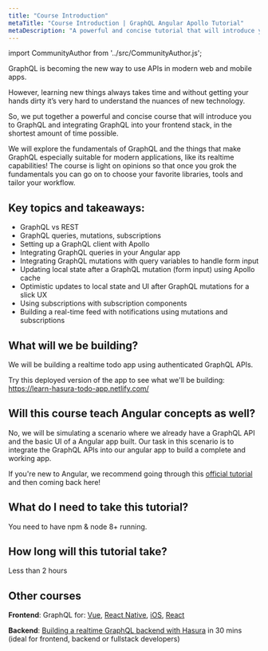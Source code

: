 ```yaml
---
title: "Course Introduction"
metaTitle: "Course Introduction | GraphQL Angular Apollo Tutorial"
metaDescription: "A powerful and concise tutorial that will introduce you to GraphQL and integrating GraphQL into your Angular app with Apollo, in the shortest amount of time possible."
---
```


import CommunityAuthor from '../src/CommunityAuthor.js';

GraphQL is becoming the new way to use APIs in modern web and mobile apps.

However, learning new things always takes time and without getting your hands dirty it’s very hard to understand the nuances of new technology.

So, we put together a powerful and concise course that will introduce you to GraphQL and integrating GraphQL into your frontend stack, in the shortest amount of time possible.

We will explore the fundamentals of GraphQL and the things that make GraphQL especially suitable for modern applications, like its realtime capabilities! The course is light on opinions so that once you grok the fundamentals you can go on to choose your favorite libraries, tools and tailor your workflow.

## Key topics and takeaways:

- GraphQL vs REST
- GraphQL queries, mutations, subscriptions
- Setting up a GraphQL client with Apollo
- Integrating GraphQL queries in your Angular app
- Integrating GraphQL mutations with query variables to handle form input
- Updating local state after a GraphQL mutation (form input) using Apollo cache
- Optimistic updates to local state and UI after GraphQL mutations for a slick UX
- Using subscriptions with subscription components
- Building a real-time feed with notifications using mutations and subscriptions

## What will we be building?
We will be building a realtime todo app using authenticated GraphQL APIs.

Try this deployed version of the app to see what we'll be building:
https://learn-hasura-todo-app.netlify.com/

## Will this course teach Angular concepts as well?
No, we will be simulating a scenario where we already have a GraphQL API and the basic UI of a Angular app built. Our task in this scenario is to integrate the GraphQL APIs into our angular app to build a complete and working app.

If you're new to Angular, we recommend going through this [official tutorial](https://angular.io/start) and then coming back here!

## What do I need to take this tutorial?
You need to have npm & node 8+ running.

## How long will this tutorial take?
Less than 2 hours

## Other courses

**Frontend**: GraphQL for: [Vue](https://hasura.io/learn/graphql/vue), [React Native](https://hasura.io/learn/graphql/react-native), [iOS](https://hasura.io/learn/graphql/ios), [React](https://hasura.io/learn/graphql/react)

**Backend**: [Building a realtime GraphQL backend with Hasura](https://hasura.io/learn/graphql/hasura) in 30 mins (ideal for frontend, backend or fullstack developers)

<CommunityAuthor 
    name="Apoorv Vardhan"
    imageUrl="https://graphql-engine-cdn.hasura.io/learn-hasura/assets/graphql-angular/author.jpg"
    twitterUrl="https://twitter.com/vardhanapoorv16"
    githubUrl="https://github.com/vardhanapoorv"
    description="Loves to try out and build new things!"
/>

